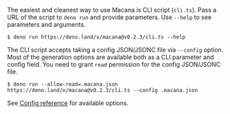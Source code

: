 The easiest and cleanest way to use Macana is CLI script (`cli.ts`).
Pass a URL of the script to `deno run` and provide parameters.
Use `--help` to see parameters and arguments.

```
$ deno run https://deno.land/x/macana@v0.2.3/cli.ts --help
```

The CLI script accepts taking a config JSON/JSONC file via `--config` option.
Most of the generation options are available both as a CLI parameter and config field.
You need to grant `read` permission for the config JSON/JSONC file.

```
$ deno run --allow-read=.macana.json https://deno.land/x/macana@v0.2.3/cli.ts --config .macana.json
```

See [Config reference](/en/References/Config) for available options.
